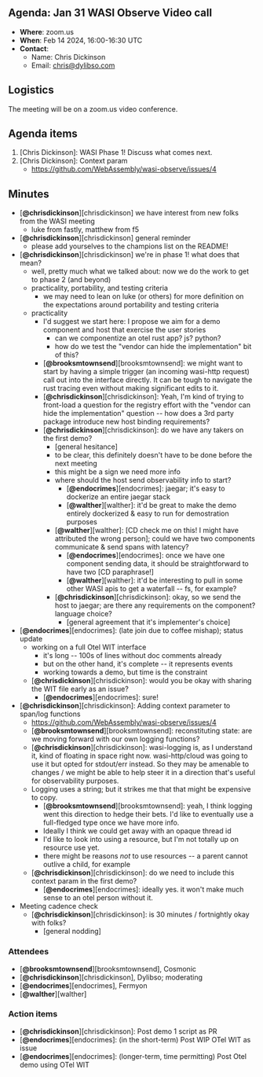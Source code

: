 ## Agenda: Jan 31 WASI Observe Video call

- **Where**: zoom.us
- **When**: Feb 14 2024, 16:00-16:30 UTC
- **Contact**:
  - Name: Chris Dickinson
  - Email: chris@dylibso.com

## Logistics

The meeting will be on a zoom.us video conference.

## Agenda items

1. [Chris Dickinson]: WASI Phase 1! Discuss what comes next.
1. [Chris Dickinson]: Context param
    - https://github.com/WebAssembly/wasi-observe/issues/4

## Minutes

- [**@chrisdickinson**][chrisdickinson] we have interest from new folks from the WASI meeting
    - luke from fastly, matthew from f5
- [**@chrisdickinson**][chrisdickinson] general reminder
    - please add yourselves to the champions list on the README!
- [**@chrisdickinson**][chrisdickinson] we're in phase 1! what does that mean?
    - well, pretty much what we talked about: now we do the work to get to phase 2 (and beyond)
    - practicality, portability, and testing criteria
        - we may need to lean on luke (or others) for more definition on the expectations around portability and testing criteria
    - practicality
        - I'd suggest we start here: I propose we aim for a demo component and host that exercise
          the user stories
            - can we componentize an otel rust app? js? python?
            - how do we test the "vendor can hide the implementation" bit of this?
        - [**@brooksmtownsend**][brooksmtownsend]: we might want to start by having a simple trigger (an incoming wasi-http request) call
          out into the interface directly. It can be tough to navigate the rust tracing even without making significant edits to it.
        - [**@chrisdickinson**][chrisdickinson]: Yeah, I'm kind of trying to front-load a question for the registry effort with the "vendor can hide the implementation"
          question -- how does a 3rd party package introduce new host binding requirements?
        - [**@chrisdickinson**][chrisdickinson]: do we have any takers on the first demo?
            - [general hesitance]
            - to be clear, this definitely doesn't have to be done before the next meeting
            - this might be a sign we need more info
            - where should the host send observability info to start?
                - [**@endocrimes**][endocrimes]: jaegar; it's easy to dockerize an entire jaegar stack
                - [**@walther**][walther]: it'd be great to make the demo entirely dockerized & easy to run for demostration purposes
            - [**@walther**][walther]: [CD check me on this! I might have attributed the wrong person]; could we have two components communicate & send spans with latency?
                - [**@endocrimes**][endocrimes]: once we have one component sending data, it should be straightforward to have two [CD paraphrase!]
                - [**@walther**][walther]: it'd be interesting to pull in some other WASI apis to get a waterfall -- fs, for example?
            - [**@chrisdickinson**][chrisdickinson]: okay, so we send the host to jaegar; are there any requirements on the component? language choice?
                - [general agreement that it's implementer's choice]
- [**@endocrimes**][endocrimes]: (late join due to coffee mishap); status update
    - working on a full Otel WIT interface
        - it's long -- 100s of lines without doc comments already
        - but on the other hand, it's complete -- it represents events
        - working towards a demo, but time is the constraint
    - [**@chrisdickinson**][chrisdickinson]: would you be okay with sharing the WIT file early as an issue?
        - [**@endocrimes**][endocrimes]: sure!
- [**@chrisdickinson**][chrisdickinson]: Adding context parameter to span/log functions
    - https://github.com/WebAssembly/wasi-observe/issues/4
    - [**@brooksmtownsend**][brooksmtownsend]: reconstituting state: are we moving forward with our own logging functions?
    - [**@chrisdickinson**][chrisdickinson]: wasi-logging is, as I understand it, kind of floating in space right now. wasi-http/cloud was going to use it
      but opted for stdout/err instead. So they may be amenable to changes / we might be able to help steer it in a direction that's useful for observability purposes.
    - Logging uses a string; but it strikes me that that might be expensive to copy.
        - [**@brooksmtownsend**][brooksmtownsend]: yeah, I think logging went this direction to hedge their bets. I'd like to eventually use a full-fledged type once we have more info.
        - Ideally I think we could get away with an opaque thread id
        - I'd like to look into using a resource, but I'm not totally up on resource use yet.
        - there might be reasons _not_ to use resources -- a parent cannot outlive a child, for example
    - [**@chrisdickinson**][chrisdickinson]: do we need to include this context param in the first demo?
        - [**@endocrimes**][endocrimes]: ideally yes. it won't make much sense to an otel person without it.
- Meeting cadence check
    - [**@chrisdickinson**][chrisdickinson]: is 30 minutes / fortnightly okay with folks?
        - [general nodding]

### Attendees

- [**@brooksmtownsend**][brooksmtownsend], Cosmonic
- [**@chrisdickinson**][chrisdickinson], Dylibso; moderating
- [**@endocrimes**][endocrimes], Fermyon
- [**@walther**][walther]

### Action items

- [**@chrisdickinson**][chrisdickinson]: Post demo 1 script as PR
- [**@endocrimes**][endocrimes]: (in the short-term) Post WIP OTel WIT as issue
- [**@endocrimes**][endocrimes]: (longer-term, time permitting) Post Otel demo using OTel WIT
